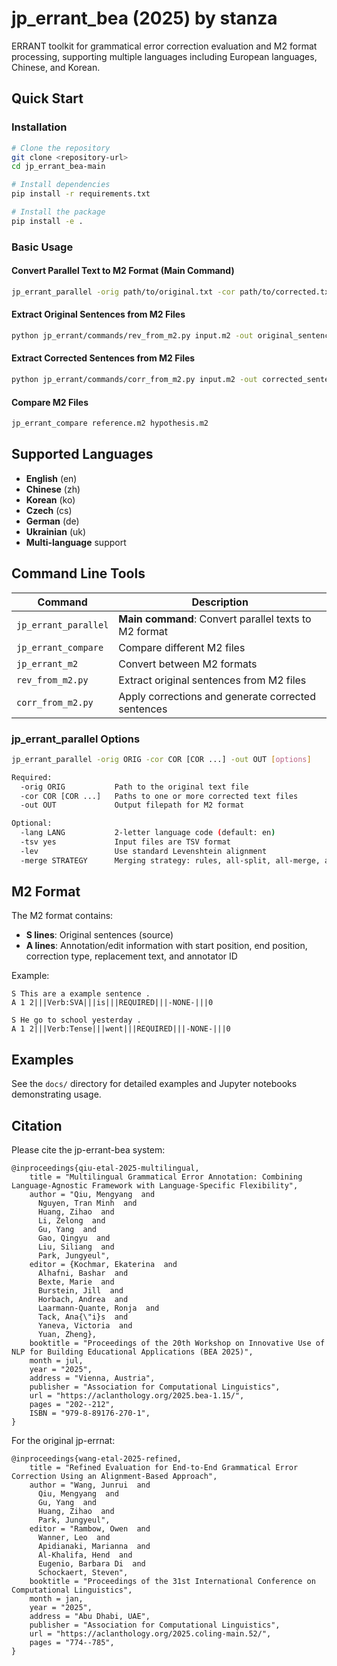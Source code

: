 # jp_errant_bea (2025) by stanza

ERRANT toolkit for grammatical error correction evaluation and M2 format processing, supporting multiple languages including European languages, Chinese, and Korean.

## Quick Start

### Installation

```bash
# Clone the repository
git clone <repository-url>
cd jp_errant_bea-main

# Install dependencies
pip install -r requirements.txt

# Install the package
pip install -e .
```

### Basic Usage

#### Convert Parallel Text to M2 Format (Main Command)
```bash
jp_errant_parallel -orig path/to/original.txt -cor path/to/corrected.txt -out path/to/output.m2 -lang en
```

#### Extract Original Sentences from M2 Files
```bash
python jp_errant/commands/rev_from_m2.py input.m2 -out original_sentences.txt
```

#### Extract Corrected Sentences from M2 Files
```bash
python jp_errant/commands/corr_from_m2.py input.m2 -out corrected_sentences.txt -id 0
```

#### Compare M2 Files
```bash
jp_errant_compare reference.m2 hypothesis.m2
```

## Supported Languages

- **English** (en)
- **Chinese** (zh) 
- **Korean** (ko)
- **Czech** (cs)
- **German** (de)
- **Ukrainian** (uk)
- **Multi-language** support

## Command Line Tools

| Command | Description |
|---------|-------------|
| `jp_errant_parallel` | **Main command**: Convert parallel texts to M2 format |
| `jp_errant_compare` | Compare different M2 files |
| `jp_errant_m2` | Convert between M2 formats |
| `rev_from_m2.py` | Extract original sentences from M2 files |
| `corr_from_m2.py` | Apply corrections and generate corrected sentences |

### jp_errant_parallel Options

```bash
jp_errant_parallel -orig ORIG -cor COR [COR ...] -out OUT [options]

Required:
  -orig ORIG           Path to the original text file
  -cor COR [COR ...]   Paths to one or more corrected text files
  -out OUT             Output filepath for M2 format

Optional:
  -lang LANG           2-letter language code (default: en)
  -tsv yes             Input files are TSV format
  -lev                 Use standard Levenshtein alignment
  -merge STRATEGY      Merging strategy: rules, all-split, all-merge, all-equal
```

## M2 Format

The M2 format contains:
- **S lines**: Original sentences (source)
- **A lines**: Annotation/edit information with start position, end position, correction type, replacement text, and annotator ID

Example:
```
S This are a example sentence .
A 1 2|||Verb:SVA|||is|||REQUIRED|||-NONE-|||0

S He go to school yesterday .
A 1 2|||Verb:Tense|||went|||REQUIRED|||-NONE-|||0
```

## Examples

See the `docs/` directory for detailed examples and Jupyter notebooks demonstrating usage.

## Citation

Please cite the jp-errant-bea system:
```
@inproceedings{qiu-etal-2025-multilingual,
    title = "Multilingual Grammatical Error Annotation: Combining Language-Agnostic Framework with Language-Specific Flexibility",
    author = "Qiu, Mengyang  and
      Nguyen, Tran Minh  and
      Huang, Zihao  and
      Li, Zelong  and
      Gu, Yang  and
      Gao, Qingyu  and
      Liu, Siliang  and
      Park, Jungyeul",
    editor = {Kochmar, Ekaterina  and
      Alhafni, Bashar  and
      Bexte, Marie  and
      Burstein, Jill  and
      Horbach, Andrea  and
      Laarmann-Quante, Ronja  and
      Tack, Ana{\"i}s  and
      Yaneva, Victoria  and
      Yuan, Zheng},
    booktitle = "Proceedings of the 20th Workshop on Innovative Use of NLP for Building Educational Applications (BEA 2025)",
    month = jul,
    year = "2025",
    address = "Vienna, Austria",
    publisher = "Association for Computational Linguistics",
    url = "https://aclanthology.org/2025.bea-1.15/",
    pages = "202--212",
    ISBN = "979-8-89176-270-1",
}
```

For the original jp-errnat:
```
@inproceedings{wang-etal-2025-refined,
    title = "Refined Evaluation for End-to-End Grammatical Error Correction Using an Alignment-Based Approach",
    author = "Wang, Junrui  and
      Qiu, Mengyang  and
      Gu, Yang  and
      Huang, Zihao  and
      Park, Jungyeul",
    editor = "Rambow, Owen  and
      Wanner, Leo  and
      Apidianaki, Marianna  and
      Al-Khalifa, Hend  and
      Eugenio, Barbara Di  and
      Schockaert, Steven",
    booktitle = "Proceedings of the 31st International Conference on Computational Linguistics",
    month = jan,
    year = "2025",
    address = "Abu Dhabi, UAE",
    publisher = "Association for Computational Linguistics",
    url = "https://aclanthology.org/2025.coling-main.52/",
    pages = "774--785",
}
```
